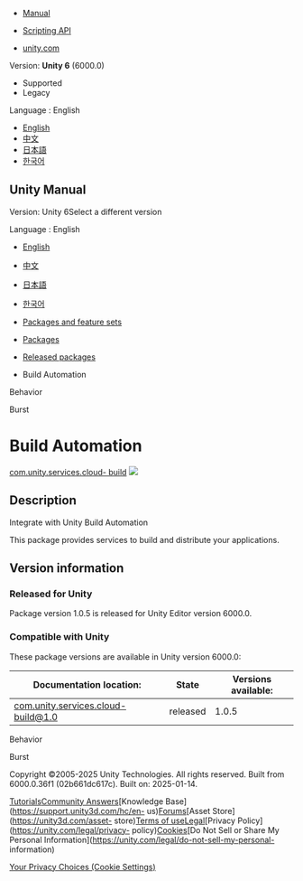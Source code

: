 [](https://docs.unity3d.com)

  * [Manual](../Manual/index.html)
  * [Scripting API](../ScriptReference/index.html)

  * [unity.com](https://unity.com/)

Version: **Unity 6** (6000.0)

  * Supported
  * Legacy

Language : English

  * [English](/Manual/com.unity.services.cloud-build.html)
  * [中文](/cn/current/Manual/com.unity.services.cloud-build.html)
  * [日本語](/ja/current/Manual/com.unity.services.cloud-build.html)
  * [한국어](/kr/current/Manual/com.unity.services.cloud-build.html)

[](https://docs.unity3d.com)

## Unity Manual

Version: Unity 6Select a different version

Language : English

  * [English](/Manual/com.unity.services.cloud-build.html)
  * [中文](/cn/current/Manual/com.unity.services.cloud-build.html)
  * [日本語](/ja/current/Manual/com.unity.services.cloud-build.html)
  * [한국어](/kr/current/Manual/com.unity.services.cloud-build.html)

  * [Packages and feature sets](PackagesList.html)
  * [Packages](Packages-all.html)
  * [Released packages](pack-safe.html)
  * Build Automation 

[](com.unity.behavior.html)

Behavior

[](com.unity.burst.html)

Burst

# Build Automation

[com.unity.services.cloud-
build](https://docs.unity3d.com/Manual/UnityCloudBuild.html)
![](../uploads/Main/iconRel.png)

## Description

Integrate with Unity Build Automation  
  
This package provides services to build and distribute your applications.

## Version information

### Released for Unity

Package version 1.0.5 is released for Unity Editor version 6000.0.

### Compatible with Unity

These package versions are available in Unity version 6000.0:

**Documentation location:** | **State** | **Versions available:**  
---|---|---  
[com.unity.services.cloud-build@1.0](https://docs.unity3d.com/Manual/UnityCloudBuild.html) | released | 1.0.5  
  
[](com.unity.behavior.html)

Behavior

[](com.unity.burst.html)

Burst

Copyright ©2005-2025 Unity Technologies. All rights reserved. Built from
6000.0.36f1 (02b661dc617c). Built on: 2025-01-14.

[Tutorials](https://learn.unity.com/)[Community
Answers](https://answers.unity3d.com)[Knowledge
Base](https://support.unity3d.com/hc/en-
us)[Forums](https://forum.unity3d.com)[Asset Store](https://unity3d.com/asset-
store)[Terms of
use](https://docs.unity3d.com/Manual/TermsOfUse.html)[Legal](https://unity.com/legal)[Privacy
Policy](https://unity.com/legal/privacy-
policy)[Cookies](https://unity.com/legal/cookie-policy)[Do Not Sell or Share
My Personal Information](https://unity.com/legal/do-not-sell-my-personal-
information)

[Your Privacy Choices (Cookie Settings)](javascript:void\(0\);)

